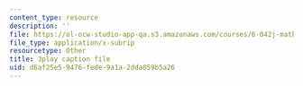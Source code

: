```yaml
---
content_type: resource
description: ''
file: https://ol-ocw-studio-app-qa.s3.amazonaws.com/courses/6-042j-mathematics-for-computer-science-fall-2010/d6af25e59476fede9a1a2dda059b5a26_oI9fMUqgfxY.srt
file_type: application/x-subrip
resourcetype: Other
title: 3play caption file
uid: d6af25e5-9476-fede-9a1a-2dda059b5a26
---
```

